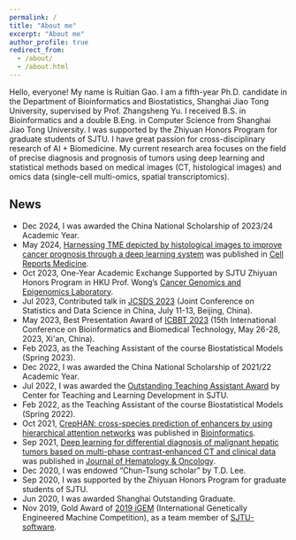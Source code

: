 ```yaml
---
permalink: /
title: "About me"
excerpt: "About me"
author_profile: true
redirect_from: 
  - /about/
  - /about.html
---
```


Hello, everyone! My name is Ruitian Gao. I am a fifth-year Ph.D. candidate in the Department of Bioinformatics and Biostatistics, Shanghai Jiao Tong University, supervised by Prof. Zhangsheng Yu. I received B.S. in Bioinformatics and a double B.Eng. in Computer Science from Shanghai Jiao Tong University. I was supported by the Zhiyuan Honors Program for graduate students of SJTU. I have great passion for cross-disciplinary research of AI + Biomedicine. My current research area focuses on the field of precise diagnosis and prognosis of tumors using deep learning and statistical methods based on medical images (CT, histological images) and omics data (single-cell multi-omics, spatial transcriptomics).

## News
- Dec 2024, I was awarded the China National Scholarship of 2023/24 Academic Year.
- May 2024, [Harnessing TME depicted by histological images to improve cancer prognosis through a deep learning system](https://www.cell.com/cell-reports-medicine/fulltext/S2666-3791(24)00205-2) was published in [Cell Reports Medicine](https://www.cell.com/cell-reports-medicine/home).
- Oct 2023, One-Year Academic Exchange Supported by SJTU Zhiyuan Honors Program in HKU Prof. Wong’s [Cancer Genomics and Epigenomics Laboratory](https://www.jackwonglab.com/).
- Jul 2023, Contributed talk in [JCSDS 2023](https://jcsds2023.pku.edu.cn/) (Joint Conference on Statistics and Data Science in China, July 11-13, Beijing, China).
- May 2023, Best Presentation Award of [ICBBT 2023](http://www.icbbt.org/index.htm) (15th International Conference on Bioinformatics and Biomedical Technology, May 26-28, 2023, Xi'an, China).
- Feb 2023, as the Teaching Assistant of the course Biostatistical Models (Spring 2023).
- Dec 2022, I was awarded the China National Scholarship of 2021/22 Academic Year.
- Jul 2022, I was awarded the [Outstanding Teaching Assistant Award](https://ctldnew.sjtu.edu.cn/storage/article/2022/12/360716f7848b469495a0ab48fe56c033.jpg) by Center for Teaching and Learning Development in SJTU.
- Feb 2022, as the Teaching Assistant of the course Biostatistical Models (Spring 2022).
- Oct 2021, [CrepHAN: cross-species prediction of enhancers by using hierarchical attention networks](https://academic.oup.com/bioinformatics/article-abstract/37/20/3436/6274648) was published in [Bioinformatics](https://academic.oup.com/bioinformatics).
- Sep 2021, [Deep learning for differential diagnosis of malignant hepatic tumors based on multi-phase contrast-enhanced CT and clinical data](https://jhoonline.biomedcentral.com/articles/10.1186/s13045-021-01167-2) was published in [Journal of Hematology & Oncology](https://jhoonline.biomedcentral.com/).
- Dec 2020, I was endowed “Chun-Tsung scholar” by T.D. Lee.
- Sep 2020, I was supported by the Zhiyuan Honors Program for graduate students of SJTU.
- Jun 2020, I was awarded Shanghai Outstanding Graduate.
- Nov 2019, Gold Award of [2019 iGEM](https://2019.igem.org/Main_Page) (International Genetically Engineered Machine Competition), as a team member of [SJTU-software](https://2019.igem.org/Team:SJTU-software).

